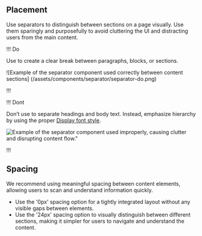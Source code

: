 
## Placement

Use separators to distinguish between sections on a page visually. Use them sparingly and purposefully to avoid cluttering the UI and distracting users from the main content.

!!! Do

Use to create a clear break between paragraphs, blocks, or sections.

![Example of the separator component used correctly between content sections] (/assets/components/separator/separator-do.png)

!!!

!!! Dont

Don’t use to separate headings and body text. Instead, emphasize hierarchy by using the proper [Display font style](https://helios.hashicorp.design/foundations/typography?tab=code#font-styles). 

![Example of the separator component used improperly, causing clutter and disrupting content flow."](/assets/components/separator/separator-dont.png)

!!!

## Spacing

We recommend using meaningful spacing between content elements, allowing users to scan and understand information quickly.

- Use the '0px' spacing option for a tightly integrated layout without any visible gaps between elements.
- Use the '24px' spacing option to visually distinguish between different sections, making it simpler for users to navigate and understand the content.
